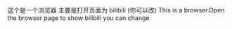  这个是一个浏览器 主要是打开页面为 bilibili (你可以改)
 This is a browser.Open the browser page to show bilibili you can change
